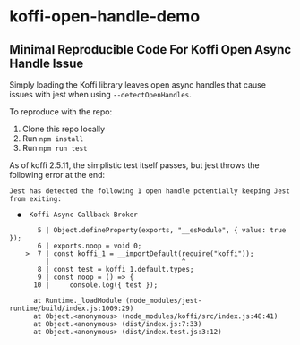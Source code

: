 # koffi-open-handle-demo

## Minimal Reproducible Code For Koffi Open Async Handle Issue

Simply loading the Koffi library leaves open async handles
that cause issues with jest when using `--detectOpenHandles`.

To reproduce with the repo:

1. Clone this repo locally
2. Run `npm install`
3. Run `npm run test`

As of koffi 2.5.11, the simplistic test itself passes, but jest throws the following error at the end:

```
Jest has detected the following 1 open handle potentially keeping Jest from exiting:

  ●  Koffi Async Callback Broker

       5 | Object.defineProperty(exports, "__esModule", { value: true });
       6 | exports.noop = void 0;
    >  7 | const koffi_1 = __importDefault(require("koffi"));
         |                                 ^
       8 | const test = koffi_1.default.types;
       9 | const noop = () => {
      10 |     console.log({ test });

      at Runtime._loadModule (node_modules/jest-runtime/build/index.js:1009:29)
      at Object.<anonymous> (node_modules/koffi/src/index.js:48:41)
      at Object.<anonymous> (dist/index.js:7:33)
      at Object.<anonymous> (dist/index.test.js:3:12)
```
